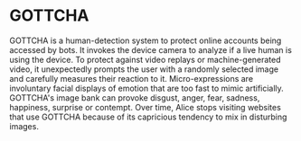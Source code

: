 

# GOTTCHA

GOTTCHA is a human-detection system to protect online accounts being accessed by bots. It invokes the device camera to analyze if a live human is using the device. To protect against video replays or machine-generated video, it unexpectedly prompts the user with a randomly selected image and carefully measures their reaction to it. Micro-expressions are involuntary facial displays of emotion that are too fast to mimic artificially. GOTTCHA's image bank can provoke disgust, anger, fear, sadness, happiness, surprise or contempt. Over time, Alice stops visiting websites that use GOTTCHA because of its capricious tendency to mix in disturbing images.
